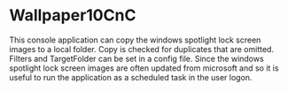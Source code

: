 # Wallpaper10CnC
This console application can copy the windows spotlight lock screen images to a local folder. 
Copy is checked for duplicates that are omitted. 
Filters and TargetFolder can be set in a config file.
Since the windows spotlight lock screen images are often updated from microsoft and so it is useful to run the application as a scheduled task in the user logon.
